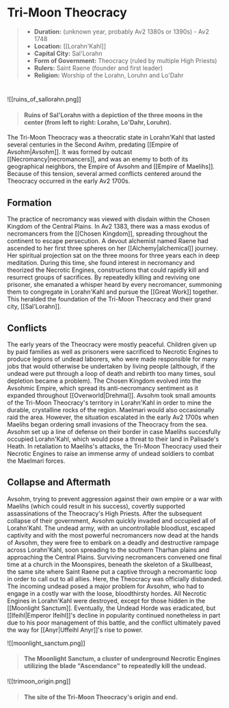 # Tri-Moon Theocracy

> - **Duration:** (unknown year, probably Av2 1380s or 1390s) - Av2 1748
> - **Location:** [[Lorahn'Kahl]]
> - **Capital City:** Sal'Lorahn
> - **Form of Government:** Theocracy (ruled by multiple High Priests)
> - **Rulers:** Saint Raene (founder and first leader)
> - **Religion:** Worship of the Lorahn, Loruhn and Lo'Dahr
#
![[ruins_of_sallorahn.png]]
> #### Ruins of Sal'Lorahn with a depiction of the three moons in the center (from left to right: Lorahn, Lo'Dahr, Loruhn).

The Tri-Moon Theocracy was a theocratic state in Lorahn'Kahl that lasted several centuries in the Second Avihm, predating [[Empire of Avsohm|Avsohm]]. It was formed by outcast [[Necromancy|necromancers]], and was an enemy to both of its geographical neighbors, the Empire of Avsohm and [[Empire of Maelihs]]. Because of this tension, several armed conflicts centered around the Theocracy occurred in the early Av2 1700s.

## Formation

The practice of necromancy was viewed with disdain within the Chosen Kingdom of the Central Plains. In Av2 1383, there was a mass exodus of necromancers from the [[Chosen Kingdom]], spreading throughout the continent to escape persecution. A devout alchemist named Raene had ascended to her first three spheres on her [[Alchemy|alchemical]] journey. Her spiritual projection sat on the three moons for three years each in deep meditation. During this time, she found interest in necromancy and theorized the Necrotic Engines, constructions that could rapidly kill and resurrect groups of sacrifices. By repeatedly killing and reviving one prisoner, she emanated a whisper heard by every necromancer, summoning them to congregate in Lorahn'Kahl and pursue the [[Great Work]] together. This heralded the foundation of the Tri-Moon Theocracy and their grand city, [[Sal'Lorahn]].

## Conflicts

The early years of the Theocracy were mostly peaceful. Children given up by paid families as well as prisoners were sacrificed to Necrotic Engines to produce legions of undead laborers, who were made responsible for many jobs that would otherwise be undertaken by living people (although, if the undead were put through a loop of death and rebirth too many times, soul depletion became a problem). The Chosen Kingdom evolved into the Avsohmic Empire, which spread its anti-necromancy sentiment as it expanded throughout [[Overworld|Drehmal]]. Avsohm took small amounts of the Tri-Moon Theocracy's territory in Lorahn'Kahl in order to mine the durable, crystalline rocks of the region. Maelmari would also occasionally raid the area. However, the situation escalated in the early Av2 1700s when Maelihs began ordering small invasions of the Theocracy from the sea. Avsohm set up a line of defense on their border in case Maelihs succesfully occupied Lorahn'Kahl, which would pose a threat to their land in Palisade's Heath. In retaliation to Maelihs's attacks, the Tri-Moon Theocracy used their Necrotic Engines to raise an immense army of undead soldiers to combat the Maelmari forces.

## Collapse and Aftermath

Avsohm, trying to prevent aggression against their own empire or a war with Maelihs (which could result in his success), covertly supported assassinations of the Theocracy's High Priests. After the subsequent collapse of their government, Avsohm quickly invaded and occupied all of Lorahn'Kahl. The undead army, with an uncontrollable bloodlust, escaped captivity and with the most powerful necromancers now dead at the hands of Avsohm, they were free to embark on a deadly and destructive rampage across Lorahn'Kahl, soon spreading to the southern Tharhan plains and approaching the Central Plains. Surviving necromancers convened one final time at a church in the Moonspires, beneath the skeleton of a Skullbeast, the same site where Saint Raene put a captive through a necromantic loop in order to call out to all allies. Here, the Theocracy was officially disbanded. The incoming undead posed a major problem for Avsohm, who had to engage in a costly war with the loose, bloodthirsty hordes. All Necrotic Engines in Lorahn'Kahl were destroyed, except for those hidden in the [[Moonlight Sanctum]]. Eventually, the Undead Horde was eradicated, but [[Ifeihl|Emperor Ifeihl]]'s decline in popularity continued nonetheless in part due to his poor management of this battle, and the conflict ultimately paved the way for [[Anyr|Uffeihl Anyr]]'s rise to power.

![[moonlight_sanctum.png]]
> #### The Moonlight Sanctum, a cluster of underground Necrotic Engines utilizing the blade "Ascendance" to repeatedly kill the undead.

![[trimoon_origin.png]]
> #### The site of the Tri-Moon Theocracy's origin and end.
